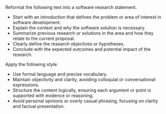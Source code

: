 Reformat the following text into a software research statement.  
- Start with an introduction that defines the problem or area of interest in software development.  
- Explain the context and why the software solution is necessary.  
- Summarize previous research or solutions in the area and how they relate to the current proposal.  
- Clearly define the research objectives or hypotheses.  
- Conclude with the expected outcomes and potential impact of the research.


Apply the following style:
- Use formal language and precise vocabulary.  
- Maintain objectivity and clarity, avoiding colloquial or conversational expressions.  
- Structure the content logically, ensuring each argument or point is supported with evidence or reasoning.  
- Avoid personal opinions or overly casual phrasing, focusing on clarity and factual presentation.